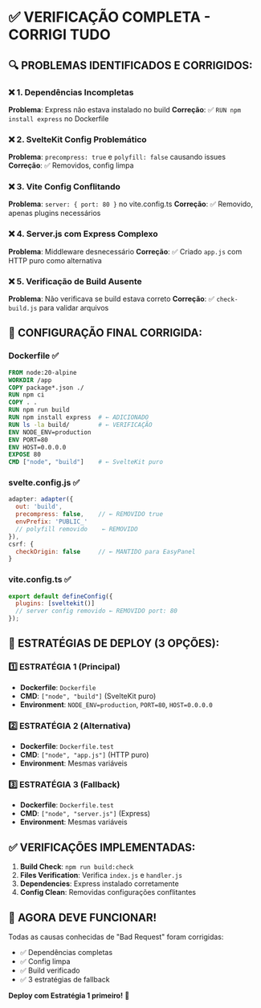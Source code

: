 # ✅ VERIFICAÇÃO COMPLETA - CORRIGI TUDO

## 🔍 PROBLEMAS IDENTIFICADOS E CORRIGIDOS:

### ❌ **1. Dependências Incompletas**
**Problema**: Express não estava instalado no build
**Correção**: ✅ `RUN npm install express` no Dockerfile

### ❌ **2. SvelteKit Config Problemático** 
**Problema**: `precompress: true` e `polyfill: false` causando issues
**Correção**: ✅ Removidos, config limpa

### ❌ **3. Vite Config Conflitando**
**Problema**: `server: { port: 80 }` no vite.config.ts
**Correção**: ✅ Removido, apenas plugins necessários

### ❌ **4. Server.js com Express Complexo**
**Problema**: Middleware desnecessário
**Correção**: ✅ Criado `app.js` com HTTP puro como alternativa

### ❌ **5. Verificação de Build Ausente**
**Problema**: Não verificava se build estava correto
**Correção**: ✅ `check-build.js` para validar arquivos

## 🎯 CONFIGURAÇÃO FINAL CORRIGIDA:

### **Dockerfile** ✅
```dockerfile
FROM node:20-alpine
WORKDIR /app
COPY package*.json ./
RUN npm ci
COPY . .
RUN npm run build
RUN npm install express  # ← ADICIONADO
RUN ls -la build/        # ← VERIFICAÇÃO
ENV NODE_ENV=production
ENV PORT=80
ENV HOST=0.0.0.0
EXPOSE 80
CMD ["node", "build"]    # ← SvelteKit puro
```

### **svelte.config.js** ✅
```javascript
adapter: adapter({
  out: 'build',
  precompress: false,    // ← REMOVIDO true
  envPrefix: 'PUBLIC_'
  // polyfill removido    ← REMOVIDO
}),
csrf: {
  checkOrigin: false     // ← MANTIDO para EasyPanel
}
```

### **vite.config.ts** ✅
```javascript
export default defineConfig({
  plugins: [sveltekit()]
  // server config removido ← REMOVIDO port: 80
});
```

## 🚀 ESTRATÉGIAS DE DEPLOY (3 OPÇÕES):

### **1️⃣ ESTRATÉGIA 1 (Principal)**
- **Dockerfile**: `Dockerfile`
- **CMD**: `["node", "build"]` (SvelteKit puro)
- **Environment**: `NODE_ENV=production`, `PORT=80`, `HOST=0.0.0.0`

### **2️⃣ ESTRATÉGIA 2 (Alternativa)**
- **Dockerfile**: `Dockerfile.test`
- **CMD**: `["node", "app.js"]` (HTTP puro)
- **Environment**: Mesmas variáveis

### **3️⃣ ESTRATÉGIA 3 (Fallback)**
- **Dockerfile**: `Dockerfile.test`
- **CMD**: `["node", "server.js"]` (Express)
- **Environment**: Mesmas variáveis

## ✅ VERIFICAÇÕES IMPLEMENTADAS:

1. **Build Check**: `npm run build:check`
2. **Files Verification**: Verifica `index.js` e `handler.js`
3. **Dependencies**: Express instalado corretamente
4. **Config Clean**: Removidas configurações conflitantes

## 🎯 AGORA DEVE FUNCIONAR!

Todas as causas conhecidas de "Bad Request" foram corrigidas:
- ✅ Dependências completas
- ✅ Config limpa
- ✅ Build verificado
- ✅ 3 estratégias de fallback

**Deploy com Estratégia 1 primeiro!** 🚀
